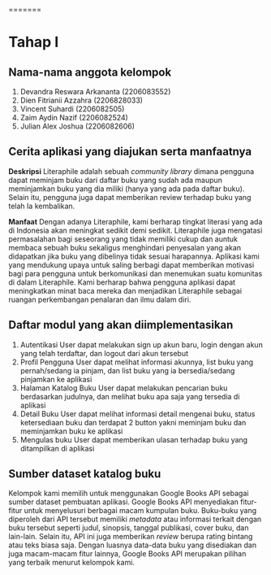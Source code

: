 =======
# Tahap I
## Nama-nama anggota kelompok
1. Devandra Reswara Arkananta (2206083552)
2. Dien Fitrianii Azzahra (2206828033)
3. Vincent Suhardi (2206082505)
4. Zaim Aydin Nazif (2206082524)
5. Julian Alex Joshua (2206082606)

## Cerita aplikasi yang diajukan serta manfaatnya

**Deskripsi**
Literaphile adalah sebuah *community library* dimana pengguna dapat meminjam buku dari daftar buku yang sudah ada maupun meminjamkan buku yang dia miliki (hanya yang ada pada daftar buku). Selain itu, pengguna juga dapat memberikan review terhadap buku yang telah Ia kembalikan.

**Manfaat**
Dengan adanya Literaphile, kami berharap tingkat literasi yang ada di Indonesia akan meningkat sedikit demi sedikit. Literaphile juga mengatasi permasalahan bagi seseorang yang tidak memiliki cukup dan auntuk membaca sebuah buku sekaligus menghindari penyesalan yang akan didapatkan jika buku yang dibelinya tidak sesuai harapannya. Aplikasi kami yang mendukung upaya untuk saling berbagi dapat memberikan motivasi bagi para pengguna untuk berkomunikasi dan menemukan suatu komunitas di dalam Literaphile. Kami berharap bahwa pengguna aplikasi dapat meningkatkan minat baca mereka dan menjadikan Literaphile sebagai ruangan perkembangan penalaran dan ilmu dalam diri.

## Daftar modul yang akan diimplementasikan
1. Autentikasi
   User dapat melakukan sign up akun baru, login dengan akun yang telah terdaftar, dan logout dari akun tersebut
2. Profil Pengguna
   User dapat melihat informasi akunnya, list buku yang pernah/sedang ia pinjam, dan list buku yang ia bersedia/sedang pinjamkan ke aplikasi
3. Halaman Katalog Buku
   User dapat melakukan pencarian buku berdasarkan judulnya, dan melihat buku apa saja yang tersedia di aplikasi
4. Detail Buku
    User dapat melihat informasi detail mengenai buku, status ketersediaan buku dan terdapat 2 button yakni meminjam buku dan meminjamkan buku ke aplikasi
5. Mengulas buku
   User dapat memberikan ulasan terhadap buku yang ditampilkan di aplikasi

## Sumber dataset katalog buku
Kelompok kami memilih untuk menggunakan Google Books API sebagai sumber dataset pembuatan aplikasi. Google Books API menyediakan fitur-fitur untuk menyelusuri berbagai macam kumpulan buku. Buku-buku yang diperoleh dari API tersebut memiliki _metadata_ atau informasi terkait dengan buku tersebut seperti judul, sinopsis, tanggal publikasi, cover buku, dan lain-lain. Selain itu, API ini juga memberikan _review_ berupa rating bintang atau teks biasa saja. Dengan luasnya data-data buku yang disediakan dan juga macam-macam fitur lainnya, Google Books API merupakan pilihan yang terbaik menurut kelompok kami.

